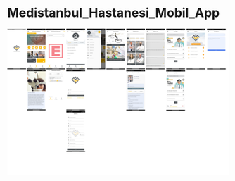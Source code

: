 # Medistanbul_Hastanesi_Mobil_App

<img src="https://github.com/Ogzhanakc/Medistanbul_Hastanesi_Mobil_App/blob/master/MobileAppMap.png" width="auto">
